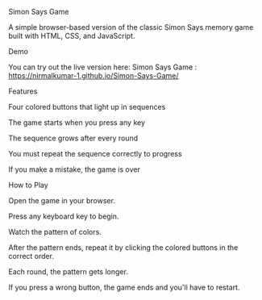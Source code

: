 Simon Says Game

A simple browser-based version of the classic Simon Says memory game built with HTML, CSS, and JavaScript.


Demo

You can try out the live version here:
Simon Says Game : https://nirmalkumar-1.github.io/Simon-Says-Game/


Features

Four colored buttons that light up in sequences

The game starts when you press any key

The sequence grows after every round

You must repeat the sequence correctly to progress

If you make a mistake, the game is over


How to Play

Open the game in your browser.

Press any keyboard key to begin.

Watch the pattern of colors.

After the pattern ends, repeat it by clicking the colored buttons in the correct order.

Each round, the pattern gets longer.

If you press a wrong button, the game ends and you'll have to restart.
